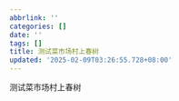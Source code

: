```yaml
---
abbrlink: ''
categories: []
date: ''
tags: []
title: 测试菜市场村上春树
updated: '2025-02-09T03:26:55.728+08:00'
---
```

测试菜市场村上春树
